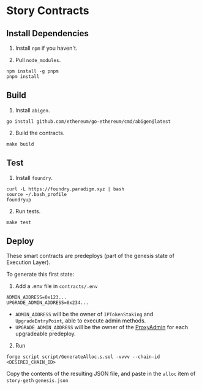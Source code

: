# Story Contracts

## Install Dependencies
1. Install `npm` if you haven't.

2. Pull `node_modules`.

```
npm install -g pnpm
pnpm install
```

## Build

1. Install `abigen`.

```
go install github.com/ethereum/go-ethereum/cmd/abigen@latest
```

2. Build the contracts.

```
make build
```

## Test

1. Install `foundry`.

```
curl -L https://foundry.paradigm.xyz | bash
source ~/.bash_profile
foundryup
```

2. Run tests.

```
make test
```

## Deploy

These smart contracts are predeploys (part of the genesis state of Execution Layer).

To generate this first state:

1. Add a .env file in `contracts/.env`

```
ADMIN_ADDRESS=0x123...
UPGRADE_ADMIN_ADDRESS=0x234...
```
- `ADMIN_ADDRESS` will be the owner of `IPTokenStaking` and `UpgradeEntryPoint`, able to execute admin methods.
- `UPGRADE_ADMIN_ADDRESS` will be the owner of the [ProxyAdmin](https://github.com/OpenZeppelin/openzeppelin-contracts/blob/master/contracts/proxy/transparent/ProxyAdmin.sol) for each upgradeable predeploy. 

2. Run
```
forge script script/GenerateAlloc.s.sol -vvvv --chain-id <DESIRED_CHAIN_ID>
```

Copy the contents of the resulting JSON file, and paste in the `alloc` item of `story-geth` `genesis.json`